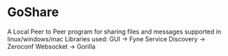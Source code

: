 # GoShare
A Local Peer to Peer program for sharing files and messages
supported in linux/windows/mac
Libraries used:
GUI -> Fyne
Service Discovery -> Zeroconf
Websocket -> Gorilla
